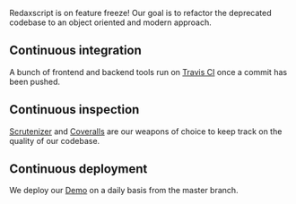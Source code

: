Redaxscript is on feature freeze! Our goal is to refactor the deprecated codebase to an object oriented and modern approach.


Continuous integration
----------------------

A bunch of frontend and backend tools run on [Travis CI](https://travis.redaxscript.com) once a commit has been pushed.


Continuous inspection
---------------------

[Scrutenizer](https://scrutinizer.redaxscript.com) and [Coveralls](https://coveralls.redaxscript.com) are our weapons of choice to keep track on the quality of our codebase.


Continuous deployment
---------------------

We deploy our [Demo](https://demo.redaxscript.com) on a daily basis from the master branch.